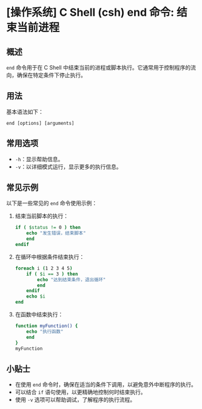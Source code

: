 # [操作系统] C Shell (csh) end 命令: 结束当前进程

## 概述
`end` 命令用于在 C Shell 中结束当前的进程或脚本执行。它通常用于控制程序的流向，确保在特定条件下停止执行。

## 用法
基本语法如下：
```
end [options] [arguments]
```

## 常用选项
- `-h`：显示帮助信息。
- `-v`：以详细模式运行，显示更多的执行信息。

## 常见示例
以下是一些常见的 `end` 命令使用示例：

1. 结束当前脚本的执行：
   ```csh
   if ( $status != 0 ) then
       echo "发生错误，结束脚本"
       end
   endif
   ```

2. 在循环中根据条件结束执行：
   ```csh
   foreach i (1 2 3 4 5)
       if ( $i == 3 ) then
           echo "达到结束条件，退出循环"
           end
       endif
       echo $i
   end
   ```

3. 在函数中结束执行：
   ```csh
   function myFunction() {
       echo "执行函数"
       end
   }
   myFunction
   ```

## 小贴士
- 在使用 `end` 命令时，确保在适当的条件下调用，以避免意外中断程序的执行。
- 可以结合 `if` 语句使用，以更精确地控制何时结束执行。
- 使用 `-v` 选项可以帮助调试，了解程序的执行流程。